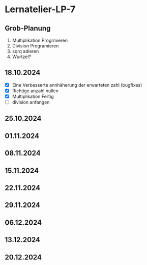 # Lernatelier-LP-7
## Grob-Planung

1. Multiplikation Progrmieren
2. Division Programieren
3. sqrq adieren
4. Wurtzel?

## 18.10.2024
- [x] Eine Verbesserte annhäherung der erwarteten zahl (bugfixes)
- [x] Richtige anzahl nullen
- [x] Multiplikation Fertig
- [ ] division anfangen
## 25.10.2024
## 01.11.2024
## 08.11.2024
## 15.11.2024
## 22.11.2024
## 29.11.2024
## 06.12.2024
## 13.12.2024
## 20.12.2024


